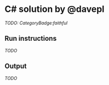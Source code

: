 # C# solution by @davepl

*TODO: CategoryBadge:faithful*

## Run instructions

*TODO*

## Output

*TODO*

